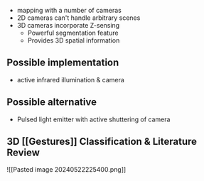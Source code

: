- mapping with a number of cameras
- 2D cameras can't handle arbitrary scenes
- 3D cameras incorporate Z-sensing
	- Powerful segmentation feature
	- Provides 3D spatial information
## Possible implementation
- active infrared illumination & camera
## Possible alternative
- Pulsed light emitter with active shuttering of camera
## 3D [[Gestures]] Classification & Literature Review
![[Pasted image 20240522225400.png]]